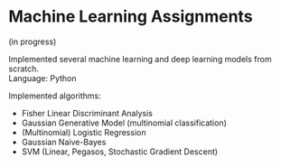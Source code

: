 # Machine Learning Assignments

(in progress)  

Implemented several machine learning and deep learning models from scratch.  
Language: Python  

Implemented algorithms:  
- Fisher Linear Discriminant Analysis  
- Gaussian Generative Model (multinomial classification)  
- (Multinomial) Logistic Regression   
- Gaussian Naive-Bayes   
- SVM (Linear, Pegasos, Stochastic Gradient Descent)  
